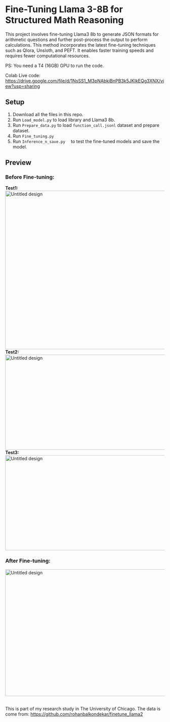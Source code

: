 # Fine-Tuning Llama 3-8B for Structured Math Reasoning

This project involves fine-tuning Llama3 8b to generate JSON formats for arithmetic questions and further post-process the output to perform calculations.
This method incorporates the latest fine-tuning techniques such as Qlora, Unsloth, and PEFT. 
It enables faster training speeds and requires fewer computational resources.

PS: You need a T4 (16GB) GPU to run the code.

Colab Live code: https://drive.google.com/file/d/1NsSS1_M3pNAbkiBnPB3k5JKIkEQg3XNX/view?usp=sharing

## Setup 
1. Download all the files in this repo.
2. Run ```Load_model.py``` to load library and Llama3 8b.
3. Run ```Prepare_data.py``` to load ```function_call.jsonl``` dataset and prepare dataset.
4. Run ```Fine_tuning.py ```
5. Run ```Inference_n_save.py  ``` to test the fine-tuned models and save the model.
 

## Preview 

### Before Fine-tuning:  </br>
**Test1:**</br>
<img src="https://github.com/yuki-2025/llama3-8b-fine-tuning-math/assets/159591455/084a454d-5310-42d0-a5a5-8b53bcad7b79" alt="Untitled design" width="800" height="500"></br>
**Test2:**</br>
<img src="https://github.com/yuki-2025/llama3-8b-fine-tuning-math/assets/159591455/08661ac4-d97f-49fd-a9ed-6c5988f7e239" alt="Untitled design" width="600" height="300"></br>
**Test3:**</br>
<img src="https://github.com/yuki-2025/llama3-8b-fine-tuning-math/assets/159591455/4bb4a4dd-4bb8-43be-8007-0675c7c44ba3" alt="Untitled design" width="800" height="300"></br>

### After Fine-tuning:</br>
<img src="https://github.com/yuki-2025/llama3-8b-fine-tuning-math/assets/159591455/e331d367-d441-4f14-94eb-62bfe1e863e0" alt="Untitled design" width="600" height="400"></br></br>

This is part of my research study in The University of Chicago. The data is come from:
https://github.com/rohanbalkondekar/finetune_llama2
